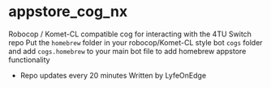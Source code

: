 # appstore_cog_nx
Robocop / Komet-CL compatible cog for interacting with the 4TU Switch repo
Put the `homebrew` folder in your robocop/Komet-CL style bot `cogs` folder and add `cogs.homebrew` to your main bot file to add homebrew appstore functionality
- Repo updates every 20 minutes
Written by LyfeOnEdge
